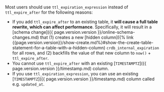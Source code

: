 Most users should use `ttl_expiration_expression` instead of `ttl_expire_after` for the following reasons:

- If you add `ttl_expire_after` to an existing table, it **will cause a full table rewrite, which can affect performance**. Specifically, it will result in a [schema change]({{ page.version.version }}/online-schema-changes.md) that (1) creates a new [hidden column]({% link {{page.version.version}}/show-create.md%}#show-the-create-table-statement-for-a-table-with-a-hidden-column) `crdb_internal_expiration` for all rows, and (2) backfills the value of that new column to `now()` + `ttl_expire_after`.
- You cannot use `ttl_expire_after` with an existing [`TIMESTAMPTZ`]({{ page.version.version }}/timestamp.md) column.
- If you use `ttl_expiration_expression`, you can use an existing [`TIMESTAMPTZ`]({{ page.version.version }}/timestamp.md) column called e.g. `updated_at`.

